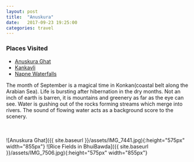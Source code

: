 ```yaml
---
layout: post
title:  "Anuskura"
date:   2017-09-23 19:25:00
categories: travel
---
```

<div class="post-sidebar">
    <h3>Places Visited</h3>
    <ul>
    <li><a href="https://goo.gl/maps/ppXwqfZsuTN2" target="_blank">Anuskura Ghat</a></li>
    <li><a href="https://en.wikipedia.org/wiki/Kankavli" target="_blank">Kankavli</a></li>
    <li><a href="http://www.kokansearch.com/other/english/other_places/napne_waterfall_sindhudurg" target="_blank">Napne Waterfalls</a></li>
    </ul>
</div>
The month of September is a magical time in Konkan(coastal belt along the Arabian Sea). Life is bursting after hibernation in the dry months. Not an inch of earth is barren, it is mountains and greenery as far as the eye can see.
Water is gushing out of the rocks forming streams which merge into rivers. The sound of flowing water acts as a background score to the scenery.

<br><br>
![Anuskura Ghat]({{ site.baseurl }}/assets/IMG_7441.jpg){:height="575px" width="855px"}
![Rice Fields in BhuiBawda]({{ site.baseurl }}/assets/IMG_7506.jpg){:height="575px" width="855px"}
<br>

<div id='map' style='width: 725px; height: 400px;'></div>

<script>
var mymap = L.map('map').setView([16.7235, 73.7432], 8);

L.tileLayer('https://api.tiles.mapbox.com/v4/{id}/{z}/{x}/{y}.png?access_token={accessToken}', {
    attribution: 'Map data &copy; <a href="http://openstreetmap.org">OpenStreetMap</a> contributors, <a href="http://creativecommons.org/licenses/by-sa/2.0/">CC-BY-SA</a>, Imagery © <a href="http://mapbox.com">Mapbox</a>',
    maxZoom: 18,
    id: 'mapbox.outdoors',
    accessToken: 'pk.eyJ1IjoiemFwYXRhIiwiYSI6ImNpejQ2NmZrbzA0a3MzM280Zm40MjNlamcifQ.F1fnWKHio8oHmzw59V6qgw'
}).addTo(mymap);

var marker = L.marker([16.7235, 73.7432]).addTo(mymap);
marker.bindPopup("Anuskura");
</script>
